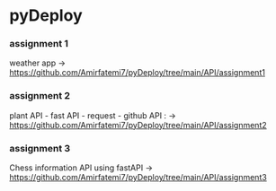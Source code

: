# pyDeploy

### assignment 1  
weather app -> https://github.com/Amirfatemi7/pyDeploy/tree/main/API/assignment1

### assignment 2 
plant API - fast API - request - github API : -> https://github.com/Amirfatemi7/pyDeploy/tree/main/API/assignment2

### assignment 3
Chess information API using fastAPI -> https://github.com/Amirfatemi7/pyDeploy/tree/main/API/assignment3

